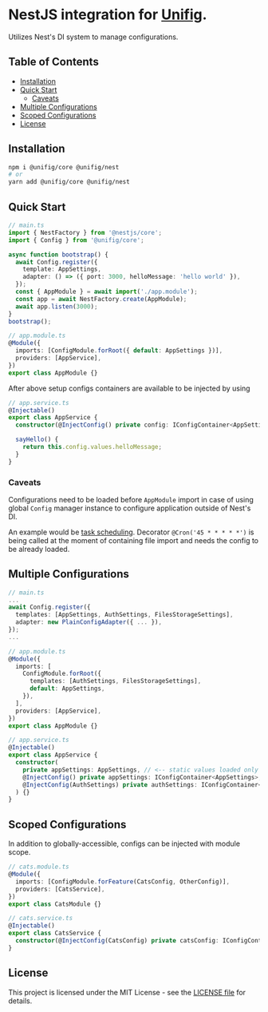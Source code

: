 # NestJS integration for [Unifig](https://github.com/Matii96/unifig).

Utilizes Nest's DI system to manage configurations.

## Table of Contents

- [Installation](#installation)
- [Quick Start](#quick_start)
  - [Caveats](#quick_start_caveats)
- [Multiple Configurations](#multiple_configurations)
- [Scoped Configurations](#scoped_configurations)
- [License](#license)

## Installation

<a name="installation"></a>

```bash
npm i @unifig/core @unifig/nest
# or
yarn add @unifig/core @unifig/nest
```

## Quick Start

<a name="quick_start"></a>

```ts
// main.ts
import { NestFactory } from '@nestjs/core';
import { Config } from '@unifig/core';

async function bootstrap() {
  await Config.register({
    template: AppSettings,
    adapter: () => ({ port: 3000, helloMessage: 'hello world' }),
  });
  const { AppModule } = await import('./app.module');
  const app = await NestFactory.create(AppModule);
  await app.listen(3000);
}
bootstrap();
```

```ts
// app.module.ts
@Module({
  imports: [ConfigModule.forRoot({ default: AppSettings })],
  providers: [AppService],
})
export class AppModule {}
```

After above setup configs containers are available to be injected by using

```ts
// app.service.ts
@Injectable()
export class AppService {
  constructor(@InjectConfig() private config: IConfigContainer<AppSettings>) {}

  sayHello() {
    return this.config.values.helloMessage;
  }
}
```

### Caveats

<a name="quick_start_caveats"></a>

Configurations need to be loaded before `AppModule` import in case of using global `Config` manager instance to configure application outside of Nest's DI.

An example would be [task scheduling](https://docs.nestjs.com/techniques/task-scheduling). Decorator `@Cron('45 * * * * *')` is being called at the moment of containing file import and needs the config to be already loaded.

## Multiple Configurations

<a name="multiple_configurations"></a>

```ts
// main.ts
...
await Config.register({
  templates: [AppSettings, AuthSettings, FilesStorageSettings],
  adapter: new PlainConfigAdapter({ ... }),
});
...
```

```ts
// app.module.ts
@Module({
  imports: [
    ConfigModule.forRoot({
      templates: [AuthSettings, FilesStorageSettings],
      default: AppSettings,
    }),
  ],
  providers: [AppService],
})
export class AppModule {}
```

```ts
// app.service.ts
@Injectable()
export class AppService {
  constructor(
    private appSettings: AppSettings, // <-- static values loaded only once on app bootstrap
    @InjectConfig() private appSettings: IConfigContainer<AppSettings>,
    @InjectConfig(AuthSettings) private authSettings: IConfigContainer<AnotherAppSettings>,
  ) {}
}
```

## Scoped Configurations

<a name="scoped_configurations"></a>

In addition to globally-accessible, configs can be injected with module scope.

```ts
// cats.module.ts
@Module({
  imports: [ConfigModule.forFeature(CatsConfig, OtherConfig)],
  providers: [CatsService],
})
export class CatsModule {}
```

```ts
// cats.service.ts
@Injectable()
export class CatsService {
  constructor(@InjectConfig(CatsConfig) private catsConfig: IConfigContainer<CatsConfig>) {}
}
```

## License

<a name="license"></a>

This project is licensed under the MIT License - see the [LICENSE file](https://github.com/Matii96/unifig/tree/main/LICENSE) for details.
